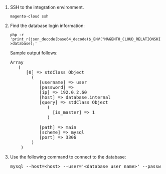 <div markdown="1">
 
1.  SSH to the integration environment.

        magento-cloud ssh
2.  Find the database login information:

        php -r 'print_r(json_decode(base64_decode($_ENV["MAGENTO_CLOUD_RELATIONSHIPS"]))->database);'

    Sample output follows:

    <pre class="no-copy">
    Array
	   (
          [0] => stdClass Object
            (
               [username] => user
               [password] =>
               [ip] => 192.0.2.60
               [host] => database.internal
               [query] => stdClass Object
                  (
                    [is_master] => 1
                  )

               [path] => main
               [scheme] => mysql
               [port] => 3306
            )
        )</pre>

3.  Use the following command to connect to the database:

	<pre class="no-copy">mysql --host=&lt;host> --user='&lt;database user name>' --password='&lt;user password>' --port='&lt;port>' --database='&lt;path>'</pre>